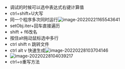 + 调试的时候可以选中表达式右键计算值
+ ctrl+shift+U大写
+ 同一个程序多次同时运行![image-20220221165543641](https://home.innky.xyz:25566/images/image-20220221165543641.png)
+ setObj.iter+回车直接遍历
+ shift + f6改名
+ 按住alt拖动鼠标选中多行
+ ctrl shift n 跳转文件
+ ctrl alt v 快速生成![image-20220228103704146](https://home.innky.xyz:25566/images/image-20220228103704146.png)
+ ![image-20220228104039217](https://home.innky.xyz:25566/images/image-20220228104039217.png)
+ ctrl+o重写方法
